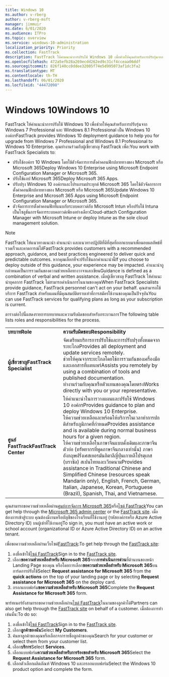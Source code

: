 ```yaml
---
title: Windows 10
ms.author: v-rberg
author: v-rberg-msft
manager: jimmuir
ms.date: 6/01/2020
ms.audience: ITPro
ms.topic: overview
ms.service: windows-10-administration
localization_priority: Priority
ms.collection: FastTrack
description: FastTrack ให้คําแนะนําการปรับใช้ Windows 10 เพื่อช่วยให้คุณสําหรับการปรับรุ่นจาก Windows 7 Professional และ Windows 8.1 Professional เป็น Windows 10 องค์กร
ms.openlocfilehash: 472a5efb28a269ecdd262ed9c31cf4cceaa06ddf
ms.sourcegitcommit: 826f140cc0ddee32005f74e5d995073af1dc3fa2
ms.translationtype: MT
ms.contentlocale: th-TH
ms.lasthandoff: 06/01/2020
ms.locfileid: "44472098"
---
```

# <a name="windows-10"></a><span data-ttu-id="3458e-103">Windows 10</span><span class="sxs-lookup"><span data-stu-id="3458e-103">Windows 10</span></span>

<span data-ttu-id="3458e-104">FastTrack ให้คําแนะนําการปรับใช้ Windows 10 เพื่อช่วยให้คุณสําหรับการปรับรุ่นจาก Windows 7 Professional และ Windows 8.1 Professional เป็น Windows 10 องค์กร</span><span class="sxs-lookup"><span data-stu-id="3458e-104">FastTrack provides Windows 10 deployment guidance to help you for upgrade from Windows 7 Professional and Windows 8.1 Professional to Windows 10 Enterprise.</span></span> <span data-ttu-id="3458e-105">คุณทํางานร่วมกับผู้เชี่ยวชาญ FastTrack เพื่อ:</span><span class="sxs-lookup"><span data-stu-id="3458e-105">You work with FastTrack Specialists to:</span></span>

- <span data-ttu-id="3458e-106">ปรับใช้องค์กร 10 Windows โดยใช้ตัวจัดการการตั้งค่าคอนฟิกปลายทางของ Microsoft หรือ Microsoft 365</span><span class="sxs-lookup"><span data-stu-id="3458e-106">Deploy Windows 10 Enterprise using Microsoft Endpoint Configuration Manager or Microsoft 365.</span></span>
- <span data-ttu-id="3458e-107">ปรับใช้แอป Microsoft 365</span><span class="sxs-lookup"><span data-stu-id="3458e-107">Deploy Microsoft 365 Apps.</span></span> 
- <span data-ttu-id="3458e-108">ปรับปรุง Windows 10 องค์กรและโปรแกรมประยุกต์ Microsoft 365 โดยใช้ตัวจัดการการตั้งค่าคอนฟิกปลายทางของ Microsoft หรือ Microsoft 365</span><span class="sxs-lookup"><span data-stu-id="3458e-108">Update Windows 10 Enterprise and Microsoft 365 Apps using Microsoft Endpoint Configuration Manager or Microsoft 365.</span></span>
- <span data-ttu-id="3458e-109">ตัวจัดการการตั้งค่าคอนฟิกที่แนบกับระบบคลาวด์กับ Microsoft Intun หรือปรับใช้ Intuna เป็นโซลูชันการจัดการระบบคลาวด์เพียงอย่างเดียว</span><span class="sxs-lookup"><span data-stu-id="3458e-109">Cloud-attach Configuration Manager with Microsoft Intune or deploy Intune as the sole cloud management solution.</span></span>
  
> [!NOTE]
> <span data-ttu-id="3458e-110">FastTrack ให้แนวทางแนะนํา คําแนะนํา และแนวทางปฏิบัติที่ดีที่สุดที่ออกแบบมาเพื่อมอบผลลัพธ์ที่รวดเร็วและคาดการณ์ได้</span><span class="sxs-lookup"><span data-stu-id="3458e-110">FastTrack provides customers with a recommended approach, guidance, and best practices engineered to deliver quick and predictable outcomes.</span></span> <span data-ttu-id="3458e-111">หากคุณเลือกที่จะปรับใช้นอกคําแนะนํานี้</span><span class="sxs-lookup"><span data-stu-id="3458e-111">If you choose to deploy outside of this guidance, your experience may be impacted.</span></span> <span data-ttu-id="3458e-112">คําแนะนําถูกกําหนดเป็นการรวมกันของความช่วยเหลือทางวาจาและเขียน</span><span class="sxs-lookup"><span data-stu-id="3458e-112">Guidance is defined as a combination of verbal and written assistance.</span></span> <span data-ttu-id="3458e-113">เมื่อผู้เชี่ยวชาญ FastTrack ให้คําแนะนําบุคลากร FastTrack ไม่สามารถดําเนินการในนามของคุณ</span><span class="sxs-lookup"><span data-stu-id="3458e-113">When FastTrack Specialists provide guidance, FastTrack personnel can't act on your behalf.</span></span> <span data-ttu-id="3458e-114">คุณสามารถใช้บริการ FastTrack สําหรับแผนที่มีคุณสมบัติตราบเท่าที่การสมัครใช้งานของคุณเป็นปัจจุบัน</span><span class="sxs-lookup"><span data-stu-id="3458e-114">You can use FastTrack services for qualifying plans as long as your subscription is current.</span></span>  
    
<span data-ttu-id="3458e-115">ตารางต่อไปนี้แสดงรายการบทบาทและความรับผิดชอบสําหรับกระบวนการ</span><span class="sxs-lookup"><span data-stu-id="3458e-115">The following table lists roles and responsibilities for the process.</span></span>

|||
|:-----|:-----|
|<span data-ttu-id="3458e-116">**บทบาท**</span><span class="sxs-lookup"><span data-stu-id="3458e-116">**Role**</span></span> <br/> |<span data-ttu-id="3458e-117">**ความรับผิดชอบ**</span><span class="sxs-lookup"><span data-stu-id="3458e-117">**Responsibility**</span></span> <br/> |
|<span data-ttu-id="3458e-118">**ผู้เชี่ยวชาญ**</span><span class="sxs-lookup"><span data-stu-id="3458e-118">**FastTrack Specialist**</span></span> <br/> |<span data-ttu-id="3458e-119">จัดเตรียมบริการการปรับใช้และการปรับปรุงทั้งหมดจากระยะไกล</span><span class="sxs-lookup"><span data-stu-id="3458e-119">Provides all deployment and update services remotely.</span></span>  <br/> <span data-ttu-id="3458e-120">ช่วยให้คุณจากระยะไกลโดยใช้การรวมกันของเครื่องมือและเอกสารที่เผยแพร่</span><span class="sxs-lookup"><span data-stu-id="3458e-120">Assists you remotely by using a combination of tools and published documentation.</span></span> <br/> <span data-ttu-id="3458e-121">ทํางานร่วมกับคุณหรือตัวแทนของคุณโดยตรง</span><span class="sxs-lookup"><span data-stu-id="3458e-121">Works directly with you or your representative.</span></span>|
|<span data-ttu-id="3458e-122">**ศูนย์ FastTrack**</span><span class="sxs-lookup"><span data-stu-id="3458e-122">**FastTrack Center**</span></span>  <br/> |<span data-ttu-id="3458e-123">ให้คําแนะนําในการวางแผนและปรับใช้ Windows 10 องค์กร</span><span class="sxs-lookup"><span data-stu-id="3458e-123">Provides guidance to plan and deploy Windows 10 Enterprise.</span></span>   <br/> <span data-ttu-id="3458e-124">ให้ความช่วยเหลือและพร้อมให้บริการในเวลาทําการปกติสําหรับภูมิภาคที่กําหนด</span><span class="sxs-lookup"><span data-stu-id="3458e-124">Provides assistance and is available during normal business hours for a given region.</span></span> <br/> <span data-ttu-id="3458e-125">ให้ความช่วยเหลือในภาษาจีนแบบดั้งเดิมและภาษาจีนตัวย่อ (ทรัพยากรที่พูดภาษาจีนกลางเท่านั้น) ภาษาอังกฤษฝรั่งเศสเยอรมันอิตาลีญี่ปุ่นเกาหลีโปรตุเกส (บราซิล) สเปนไทยและเวียดนาม</span><span class="sxs-lookup"><span data-stu-id="3458e-125">Provides assistance in Traditional Chinese and Simplified Chinese (resources speak Mandarin only), English, French, German, Italian, Japanese, Korean, Portuguese (Brazil), Spanish, Thai, and Vietnamese.</span></span>|
 
<span data-ttu-id="3458e-126">คุณสามารถขอความช่วยเหลือผ่าน[ศูนย์การจัดการ Microsoft 365](https://go.microsoft.com/fwlink/?linkid=2032704)หรือ[ไซต์ FastTrack](https://go.microsoft.com/fwlink/?linkid=780698)</span><span class="sxs-lookup"><span data-stu-id="3458e-126">You can get help through the [Microsoft 365 admin center](https://go.microsoft.com/fwlink/?linkid=2032704) or the [FastTrack site](https://go.microsoft.com/fwlink/?linkid=780698).</span></span> <span data-ttu-id="3458e-127">เมื่อต้องการเข้าสู่ระบบ คุณต้องมีงานหรือบัญชีของโรงเรียนที่ใช้งานอยู่ (รหัสองค์กรหรือ Azure Active Directory ID) บนผู้เช่าที่ใช้งานอยู่</span><span class="sxs-lookup"><span data-stu-id="3458e-127">To sign in, you must have an active work or school account (organizational ID or Azure Active Directory ID) on an active tenant.</span></span> 

<span data-ttu-id="3458e-128">เพื่อขอความช่วยเหลือผ่านเว็บไซต์[FastTrack](https://go.microsoft.com/fwlink/?linkid=780698):</span><span class="sxs-lookup"><span data-stu-id="3458e-128">To get help through the [FastTrack site](https://go.microsoft.com/fwlink/?linkid=780698):</span></span> 
1.    <span data-ttu-id="3458e-129">ลงชื่อเข้าใช้[ไซต์ FastTrack](https://go.microsoft.com/fwlink/?linkid=780698)</span><span class="sxs-lookup"><span data-stu-id="3458e-129">Sign in to the [FastTrack site](https://go.microsoft.com/fwlink/?linkid=780698).</span></span> 
2.    <span data-ttu-id="3458e-130">เลือก**ขอความช่วยเหลือสําหรับ Microsoft 365**จาก**การดําเนินการด่วน**ที่ด้านบนของหน้า Landing Page ของคุณ หรือโดยการเลือก**ขอความช่วยเหลือสําหรับ Microsoft 365**บนการ์ดการปรับใช้</span><span class="sxs-lookup"><span data-stu-id="3458e-130">Select **Request assistance for Microsoft 365** from the **quick actions** on the top of your landing page or by selecting **Request assistance for Microsoft 365** on the deploy card.</span></span>
3.    <span data-ttu-id="3458e-131">กรอกแบบฟอร์ม**ขอความช่วยเหลือสําหรับ Microsoft 365**</span><span class="sxs-lookup"><span data-stu-id="3458e-131">Complete the **Request Assistance for Microsoft 365** form.</span></span>
  
<span data-ttu-id="3458e-132">พาร์ทเนอร์ยังสามารถขอความช่วยเหลือผ่าน[ไซต์ FastTrack](https://go.microsoft.com/fwlink/?linkid=780698)ในนามของลูกค้าได้</span><span class="sxs-lookup"><span data-stu-id="3458e-132">Partners can also get help through the [FastTrack site](https://go.microsoft.com/fwlink/?linkid=780698) on behalf of a customer.</span></span> <span data-ttu-id="3458e-133">เมื่อต้องการทําเช่นนั้น:</span><span class="sxs-lookup"><span data-stu-id="3458e-133">To do so:</span></span>
1.    <span data-ttu-id="3458e-134">ลงชื่อเข้าใช้[ไซต์ FastTrack](https://go.microsoft.com/fwlink/?linkid=780698)</span><span class="sxs-lookup"><span data-stu-id="3458e-134">Sign in to the [FastTrack site](https://go.microsoft.com/fwlink/?linkid=780698).</span></span> 
2.    <span data-ttu-id="3458e-135">เลือก**ลูกค้าของฉัน**</span><span class="sxs-lookup"><span data-stu-id="3458e-135">Select **My Customers**.</span></span>
3.    <span data-ttu-id="3458e-136">ค้นหาลูกค้าของคุณหรือเลือกจากรายชื่อลูกค้าของคุณ</span><span class="sxs-lookup"><span data-stu-id="3458e-136">Search for your customer or select them from your customer list.</span></span>
4.    <span data-ttu-id="3458e-137">เลือก**บริการ**</span><span class="sxs-lookup"><span data-stu-id="3458e-137">Select **Services**.</span></span>
5.    <span data-ttu-id="3458e-138">เลือกแบบฟอร์ม**ความช่วยเหลือสําหรับการร้องขอสําหรับ Microsoft 365**</span><span class="sxs-lookup"><span data-stu-id="3458e-138">Select the **Request Assistance for Microsoft 365** form.</span></span>
6.    <span data-ttu-id="3458e-139">เลือกตัวเลือกผลิตภัณฑ์ Windows 10 และกรอกแบบฟอร์ม</span><span class="sxs-lookup"><span data-stu-id="3458e-139">Select the Windows 10 product option and complete the form.</span></span>
 
